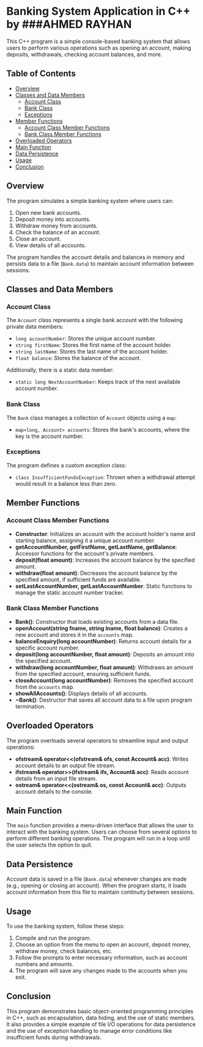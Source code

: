 # Banking System Application in C++ by ###AHMED RAYHAN

This C++ program is a simple console-based banking system that allows users to perform various operations such as opening an account, making deposits, withdrawals, checking account balances, and more.

## Table of Contents
- [Overview](#overview)
- [Classes and Data Members](#classes-and-data-members)
  - [Account Class](#account-class)
  - [Bank Class](#bank-class)
  - [Exceptions](#exceptions)
- [Member Functions](#member-functions)
  - [Account Class Member Functions](#account-class-member-functions)
  - [Bank Class Member Functions](#bank-class-member-functions)
- [Overloaded Operators](#overloaded-operators)
- [Main Function](#main-function)
- [Data Persistence](#data-persistence)
- [Usage](#usage)
- [Conclusion](#conclusion)

## Overview

The program simulates a simple banking system where users can:
1. Open new bank accounts.
2. Deposit money into accounts.
3. Withdraw money from accounts.
4. Check the balance of an account.
5. Close an account.
6. View details of all accounts.

The program handles the account details and balances in memory and persists data to a file (`Bank.data`) to maintain account information between sessions.

## Classes and Data Members

### Account Class

The `Account` class represents a single bank account with the following private data members:
- `long accountNumber`: Stores the unique account number.
- `string firstName`: Stores the first name of the account holder.
- `string lastName`: Stores the last name of the account holder.
- `float balance`: Stores the balance of the account.

Additionally, there is a static data member:
- `static long NextAccountNumber`: Keeps track of the next available account number.

### Bank Class

The `Bank` class manages a collection of `Account` objects using a `map`:
- `map<long, Account> accounts`: Stores the bank's accounts, where the key is the account number.

### Exceptions

The program defines a custom exception class:
- `class InsufficientFundsException`: Thrown when a withdrawal attempt would result in a balance less than zero.

## Member Functions

### Account Class Member Functions

- **Constructor**: Initializes an account with the account holder's name and starting balance, assigning it a unique account number.
- **getAccountNumber, getFirstName, getLastName, getBalance**: Accessor functions for the account's private members.
- **deposit(float amount)**: Increases the account balance by the specified amount.
- **withdraw(float amount)**: Decreases the account balance by the specified amount, if sufficient funds are available.
- **setLastAccountNumber, getLastAccountNumber**: Static functions to manage the static account number tracker.

### Bank Class Member Functions

- **Bank()**: Constructor that loads existing accounts from a data file.
- **openAccount(string fname, string lname, float balance)**: Creates a new account and stores it in the `accounts` map.
- **balanceEnquiry(long accountNumber)**: Returns account details for a specific account number.
- **deposit(long accountNumber, float amount)**: Deposits an amount into the specified account.
- **withdraw(long accountNumber, float amount)**: Withdraws an amount from the specified account, ensuring sufficient funds.
- **closeAccount(long accountNumber)**: Removes the specified account from the `accounts` map.
- **showAllAccounts()**: Displays details of all accounts.
- **~Bank()**: Destructor that saves all account data to a file upon program termination.

## Overloaded Operators

The program overloads several operators to streamline input and output operations:
- **ofstream& operator<<(ofstream& ofs, const Account& acc)**: Writes account details to an output file stream.
- **ifstream& operator>>(ifstream& ifs, Account& acc)**: Reads account details from an input file stream.
- **ostream& operator<<(ostream& os, const Account& acc)**: Outputs account details to the console.

## Main Function

The `main` function provides a menu-driven interface that allows the user to interact with the banking system. Users can choose from several options to perform different banking operations. The program will run in a loop until the user selects the option to quit.

## Data Persistence

Account data is saved in a file (`Bank.data`) whenever changes are made (e.g., opening or closing an account). When the program starts, it loads account information from this file to maintain continuity between sessions.

## Usage

To use the banking system, follow these steps:
1. Compile and run the program.
2. Choose an option from the menu to open an account, deposit money, withdraw money, check balances, etc.
3. Follow the prompts to enter necessary information, such as account numbers and amounts.
4. The program will save any changes made to the accounts when you exit.

## Conclusion

This program demonstrates basic object-oriented programming principles in C++, such as encapsulation, data hiding, and the use of static members. It also provides a simple example of file I/O operations for data persistence and the use of exception handling to manage error conditions like insufficient funds during withdrawals.
